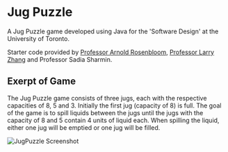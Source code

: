 # Jug Puzzle
A Jug Puzzle game developed using Java for the 'Software Design' at the University of Toronto.

Starter code provided by [Professor Arnold Rosenbloom](http://www.cs.toronto.edu/~arnold/), 
[Professor Larry Zhang](http://www.cs.utoronto.ca/~ylzhang/) and Professor Sadia Sharmin.

## Exerpt of Game
The Jug Puzzle game consists of three jugs, each with the respective capacities of 8, 5 and 3. 
Initially the first jug (capacity of 8) is full. The goal of the game is to spill liquids between the jugs until the jugs with the capacity of 8 and 5 contain 4 units of liquid each.
When spilling the liquid, either one jug will be emptied or one jug will be filled.

![JugPuzzle Screenshot](https://github.com/jonhoofficial/JugPuzzle/blob/master/JugPuzzleScreenshot.png)
